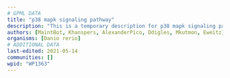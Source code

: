 ```yaml
---
# GPML DATA
title: "p38 mapk signaling pathway"
description: "This is a temporary description for p38 mapk signaling pathway"
authors: [MaintBot, Khanspers, AlexanderPico, Ddigles, Mkutmon, Eweitz]
organisms: [Danio rerio]
# ADDITIONAL DATA
last-edited: 2021-05-14
communities: []
wpid: "WP1363"
---
```

